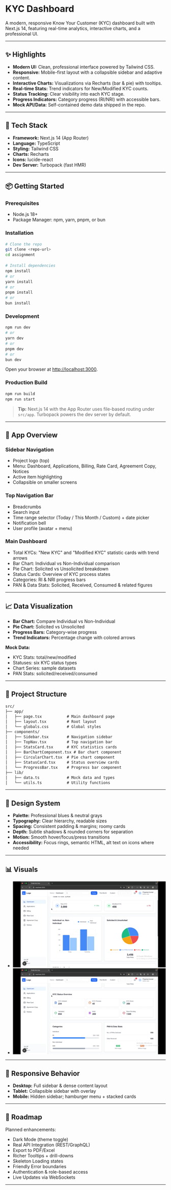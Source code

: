 # KYC Dashboard

A modern, responsive Know Your Customer (KYC) dashboard built with Next.js 14, featuring real-time analytics, interactive charts, and a professional UI.

---

## ✨ Highlights

- **Modern UI:** Clean, professional interface powered by Tailwind CSS.
- **Responsive:** Mobile-first layout with a collapsible sidebar and adaptive content.
- **Interactive Charts:** Visualizations via Recharts (bar & pie) with tooltips.
- **Real-time Stats:** Trend indicators for New/Modified KYC counts.
- **Status Tracking:** Clear visibility into each KYC stage.
- **Progress Indicators:** Category progress (RI/NRI) with accessible bars.
- **Mock API/Data:** Self-contained demo data shipped in the repo.

---

## 🧱 Tech Stack

- **Framework:** Next.js 14 (App Router)
- **Language:** TypeScript
- **Styling:** Tailwind CSS
- **Charts:** Recharts
- **Icons:** lucide-react
- **Dev Server:** Turbopack (fast HMR)

---

## 📦 Getting Started

### Prerequisites

- Node.js 18+
- Package Manager: npm, yarn, pnpm, or bun

### Installation

```sh
# Clone the repo
git clone <repo-url>
cd assignment

# Install dependencies
npm install
# or
yarn install
# or
pnpm install
# or
bun install
```

### Development

```sh
npm run dev
# or
yarn dev
# or
pnpm dev
# or
bun dev
```

Open your browser at [http://localhost:3000](http://localhost:3000).

### Production Build

```sh
npm run build
npm run start
```

> **Tip:** Next.js 14 with the App Router uses file-based routing under `src/app`. Turbopack powers the dev server by default.

---

## 🧭 App Overview

### Sidebar Navigation

- Project logo (top)
- Menu: Dashboard, Applications, Billing, Rate Card, Agreement Copy, Notices
- Active item highlighting
- Collapsible on smaller screens

### Top Navigation Bar

- Breadcrumbs
- Search input
- Time range selector (Today / This Month / Custom) + date picker
- Notification bell
- User profile (avatar + menu)

### Main Dashboard

- Total KYCs: "New KYC" and "Modified KYC" statistic cards with trend arrows
- Bar Chart: Individual vs Non-Individual comparison
- Pie Chart: Solicited vs Unsolicited breakdown
- Status Cards: Overview of KYC process states
- Categories: RI & NRI progress bars
- PAN & Data Stats: Solicited, Received, Consumed & related figures

---

## 📈 Data Visualization

- **Bar Chart:** Compare Individual vs Non-Individual
- **Pie Chart:** Solicited vs Unsolicited
- **Progress Bars:** Category-wise progress
- **Trend Indicators:** Percentage change with colored arrows

**Mock Data:**
- KYC Stats: total/new/modified
- Statuses: six KYC status types
- Chart Series: sample datasets
- PAN Stats: solicited/received/consumed

---

## 🔧 Project Structure

```
src/
├── app/
│   ├── page.tsx           # Main dashboard page
│   ├── layout.tsx         # Root layout
│   └── globals.css        # Global styles
├── components/
│   ├── Sidebar.tsx        # Navigation sidebar
│   ├── TopNav.tsx         # Top navigation bar
│   ├── StatsCard.tsx      # KYC statistics cards
│   ├── BarChartComponent.tsx # Bar chart component
│   ├── CircularChart.tsx  # Pie chart component
│   ├── StatusCard.tsx     # Status overview cards
│   └── ProgressBar.tsx    # Progress bar component
├── lib/
│   ├── data.ts            # Mock data and types
│   └── utils.ts           # Utility functions
```

---

## 🎨 Design System

- **Palette:** Professional blues & neutral grays
- **Typography:** Clear hierarchy, readable sizes
- **Spacing:** Consistent padding & margins; roomy cards
- **Depth:** Subtle shadows & rounded corners for separation
- **Motion:** Smooth hover/focus/press transitions
- **Accessibility:** Focus rings, semantic HTML, alt text on icons where needed

---

## 📊 Visuals

- ![KYC Dashboard Screenshot 1](https://github.com/Roy1Priyanka/KYC-Dashboard_Assignment/blob/main/Webpage1.png)
- ![KYC Dashboard Screenshot 2](https://github.com/Roy1Priyanka/KYC-Dashboard_Assignment/blob/main/Webpage2.png)

---

## 📱 Responsive Behavior

- **Desktop:** Full sidebar & dense content layout
- **Tablet:** Collapsible sidebar with overlay
- **Mobile:** Hidden sidebar; hamburger menu + stacked cards

---

## 🚀 Roadmap

Planned enhancements:

- Dark Mode (theme toggle)
- Real API Integration (REST/GraphQL)
- Export to PDF/Excel
- Richer Tooltips + drill-downs
- Skeleton Loading states
- Friendly Error boundaries
- Authentication & role-based access
- Live Updates via WebSockets

---
